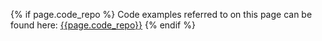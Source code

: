 ---
---

{% if page.code_repo %}
Code examples referred to on this page can be found here: [{{page.code_repo}}]({{page.code_repo}})
{% endif %}
